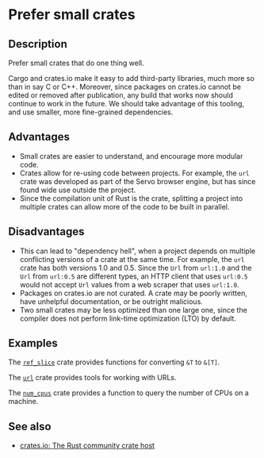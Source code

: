 # Prefer small crates

## Description

Prefer small crates that do one thing well.

Cargo and crates.io make it easy to add third-party libraries, much more so than
in say C or C++. Moreover, since packages on crates.io cannot be edited or removed
after publication, any build that works now should continue to work in the future.
We should take advantage of this tooling, and use smaller, more fine-grained dependencies.

## Advantages

* Small crates are easier to understand, and encourage more modular code.
* Crates allow for re-using code between projects.
  For example, the `url` crate was developed as part of the Servo browser engine,
  but has since found wide use outside the project.
* Since the compilation unit
  of Rust is the crate, splitting a project into multiple crates can allow more of
  the code to be built in parallel.

## Disadvantages

* This can lead to "dependency hell", when a project depends on multiple conflicting
  versions of a crate at the same time. For example, the `url` crate has both versions
  1.0 and 0.5. Since the `Url` from `url:1.0` and the `Url` from `url:0.5` are
  different types, an HTTP client that uses `url:0.5` would not accept `Url` values
  from a web scraper that uses `url:1.0`.
* Packages on crates.io are not curated. A crate may be poorly written, have
  unhelpful documentation, or be outright malicious.
* Two small crates may be less optimized than one large one, since the compiler
  does not perform link-time optimization (LTO) by default.

## Examples

The [`ref_slice`](https://crates.io/crates/ref_slice) crate provides functions
for converting `&T` to `&[T]`.

The [`url`](https://crates.io/crates/url) crate provides tools for working with
URLs.

The [`num_cpus`](https://crates.io/crates/num_cpus) crate provides a function to
query the number of CPUs on a machine.

## See also

* [crates.io: The Rust community crate host](https://crates.io/)
